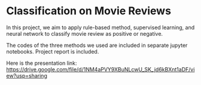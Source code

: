 # Classification on Movie Reviews

In this project, we aim to apply rule-based method, supervised learning, and neural network to classify movie review as positive or negative. 

The codes of the three methods we used are included in separate jupyter notebooks. Project report is included. 

Here is the presentation link: https://drive.google.com/file/d/1NM4aPVY9XBuNLcwU_SK_jd6kBXnt1aDF/view?usp=sharing
